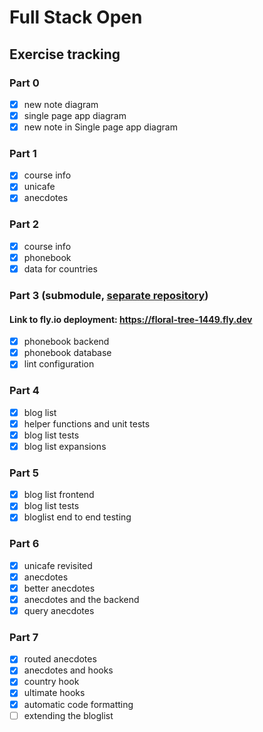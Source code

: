 # Full Stack Open

## Exercise tracking

### Part 0

- [x] new note diagram
- [x] single page app diagram
- [x] new note in Single page app diagram

### Part 1

- [x] course info
- [x] unicafe
- [x] anecdotes

### Part 2

- [x] course info
- [x] phonebook
- [x] data for countries

### Part 3 (submodule, [separate repository](https://github.com/chmromano/fullStackOpen-Part3))

#### Link to fly.io deployment: <https://floral-tree-1449.fly.dev>

- [x] phonebook backend
- [x] phonebook database
- [x] lint configuration

### Part 4

- [x] blog list
- [x] helper functions and unit tests
- [x] blog list tests
- [x] blog list expansions

### Part 5

- [x] blog list frontend
- [x] blog list tests
- [x] bloglist end to end testing

### Part 6

- [x] unicafe revisited
- [x] anecdotes
- [x] better anecdotes
- [x] anecdotes and the backend
- [x] query anecdotes

### Part 7

- [x] routed anecdotes
- [x] anecdotes and hooks
- [x] country hook
- [x] ultimate hooks
- [x] automatic code formatting
- [ ] extending the bloglist
